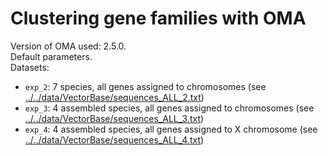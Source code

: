 # Clustering gene families with OMA

Version of OMA used: 2.5.0.  
Default parameters.  
Datasets:
- `exp_2`: 7 species, all genes assigned to chromosomes (see [../../data/VectorBase/sequences_ALL_2.txt](../../data/VectorBase/sequences_ALL_2.txt))
- `exp_3`: 4 assembled species, all genes assigned to chromosomes (see [../../data/VectorBase/sequences_ALL_3.txt](../../data/VectorBase/sequences_ALL_3.txt))
- `exp_4`: 4 assembled species, all genes assigned to X chromosome (see [../../data/VectorBase/sequences_ALL_4.txt](../../data/VectorBase/sequences_ALL_4.txt))